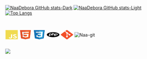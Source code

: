 

<!--
**NaaDebora/NaaDebora** is a ✨ _special_ ✨ repository because its `README.md` (this file) appears on your GitHub profile.

Here are some ideas to get you started:

- 🔭 I’m currently working on ...
- 🌱 I’m currently learning ...
- 👯 I’m looking to collaborate on ...
- 🤔 I’m looking for help with ...
- 💬 Ask me about ...
- 📫 How to reach me: ...
- 😄 Pronouns: ...
- ⚡ Fun fact: ...
-->

[![NaaDebora GitHub stats-Dark](https://github-readme-stats.vercel.app/api?username=NaaDebora&show_icons=true&theme=tokyonight)](https://github.com/NaaDebora/github-readme-stats#gh-dark-mode-only)
[![NaaDebora GitHub stats-Light](https://github-readme-stats.vercel.app/api?username=NaaDebora&show_icons=true&theme=tokyonight)](https://github.com/NaaDebora/github-readme-stats#gh-light-mode-only)
[![Top Langs](https://github-readme-stats.vercel.app/api/top-langs/?username=NaaDebora&layout=donut&theme=tokyonight)](https://github.com/anuraghazra/github-readme-stats)


##

<div style="display: inline_block"><br>
  <img align="center" alt="Naa-Js" height="30" width="40" src="https://raw.githubusercontent.com/devicons/devicon/master/icons/javascript/javascript-plain.svg">
  <img align="center" alt="Naa-HTML" height="30" width="40" src="https://raw.githubusercontent.com/devicons/devicon/master/icons/html5/html5-original.svg">
  <img align="center" alt="Naa-CSS" height="30" width="40" src="https://raw.githubusercontent.com/devicons/devicon/master/icons/css3/css3-original.svg">
  <img align="center" alt="Naa-Php" height="30" width="40" src="https://raw.githubusercontent.com/devicons/devicon/1119b9f84c0290e0f0b38982099a2bd027a48bf1/icons/php/php-plain.svg">
   <img align="center" alt="Naa-git" height="30" width="40" src="https://raw.githubusercontent.com/devicons/devicon/1119b9f84c0290e0f0b38982099a2bd027a48bf1/icons/git/git-original.svg">
   <img align="center" alt="Naa-git" height="30" width="40" src="https://cdn.worldvectorlogo.com/logos/laravel-2.svg">
</div>


  ##
 
<div> 
  <a href="https://instagram.com/naadebora?igshid=MmIzYWVlNDQ5Yg==" target="_blank"><img src="https://img.shields.io/badge/-Instagram-%23E4405F?style=for-the-badge&logo=instagram&logoColor=white" target="_blank"></a>
</div>

##



